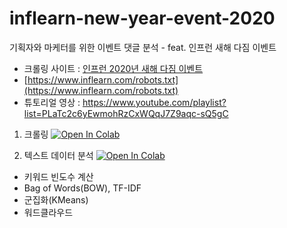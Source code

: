 # inflearn-new-year-event-2020
기획자와 마케터를 위한 이벤트 댓글 분석 - feat. 인프런 새해 다짐 이벤트
* 크롤링 사이트 : [인프런 2020년 새해 다짐 이벤트](https://www.inflearn.com/pages/newyear-event-20200102)
* [https://www.inflearn.com/robots.txt](https://www.inflearn.com/robots.txt)
* 튜토리얼 영상 : https://www.youtube.com/playlist?list=PLaTc2c6yEwmohRzCxWQqJ7Z9aqc-sQ5gC

1. 크롤링 [![Open In Colab](https://colab.research.google.com/assets/colab-badge.svg)](https://colab.research.google.com/github/corazzon/inflearn-new-year-event-2020/blob/master/01-event-crawling.ipynb)

1. 텍스트 데이터 분석 [![Open In Colab](https://colab.research.google.com/assets/colab-badge.svg)](https://colab.research.google.com/github/corazzon/inflearn-new-year-event-2020/blob/master/02-inflearn-newyear-event-text-analysis.ipynb)
  * 키워드 빈도수 계산
  * Bag of Words(BOW), TF-IDF
  * 군집화(KMeans)
  * 워드클라우드
